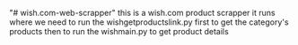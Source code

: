 "# wish.com-web-scrapper" 
this is a wish.com product scrapper it runs where we need to run the wishgetproductslink.py first to get the category's products then to run the wishmain.py to get product details
